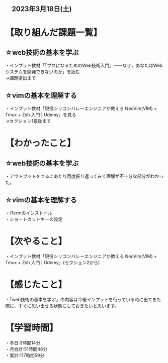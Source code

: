 ## 　2023年3月18日(土)
# 【取り組んだ課題一覧】
## ☆web技術の基本を学ぶ  
・インプット教材「『プロになるためのWeb技術入門』――なぜ，あなたはWebシステムを開発できないのか」を読む  
→課題提出まで
## ☆vimの基本を理解する
・インプット教材「現役シリコンバレーエンジニアが教える NeoVim(VIM) + Tmux + Zsh 入門 | Udemy」を見る<br>
→セクション1最後まで
# 【わかったこと】
## ☆web技術の基本を学ぶ  
・アウトプットをするにあたり再度振り返ってみて理解が不十分な部分がわかった。
## ☆vimの基本を理解する
・iTermのインストール<br>
・ショートカットキーの設定
# 【次やること】
・インプット教材「現役シリコンバレーエンジニアが教える NeoVim(VIM) + Tmux + Zsh 入門 | Udemy」(セクション2から)
# 【感じたこと】
・「web技術の基本を学ぶ」の内容は今後インプットを行っている時に出てきた際に、すぐに思い出せる状態にしておきたいと思います。
# 【学習時間】
・本日:3時間14分<br>
・月合計:51時間48分<br>
・累計:117時間59分
